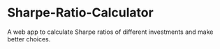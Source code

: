 # Sharpe-Ratio-Calculator
A web app to calculate Sharpe ratios of different investments and make better choices.
